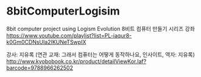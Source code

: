 # 8bitComputerLogisim
8bit computer project using Logism Evolution
8비트 컴퓨터 만들기 시리즈 강좌
https://www.youtube.com/playlist?list=PL-iaqur8-k0Gm0CDNsUIa2IKUNeTSwpIX

강사: 지유록
(연관 교재: 그래서 컴퓨터는 어떻게 동작하나요, 인사이트, 역자: 지유록)
http://www.kyobobook.co.kr/product/detailViewKor.laf?barcode=9788966262502
